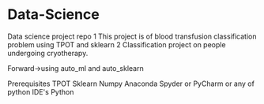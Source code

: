 # Data-Science
Data science project repo
1 This project is of blood transfusion classification problem using TPOT and sklearn
2 Classification project on people undergoing cryotherapy.

Forward->using auto_ml and auto_sklearn

Prerequisites
TPOT
Sklearn
Numpy
Anaconda
Spyder or PyCharm or any of python IDE's
Python
